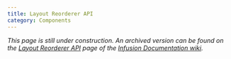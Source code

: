 ```yaml
---
title: Layout Reorderer API
category: Components
---
```


_This page is still under construction. An archived version can be found on the [Layout Reorderer
API](http://wiki.fluidproject.org/display/docs/Layout+Reorderer+API) page of the [Infusion Documentation
wiki](http://wiki.fluidproject.org/display/docs/Infusion+Documentation)._
